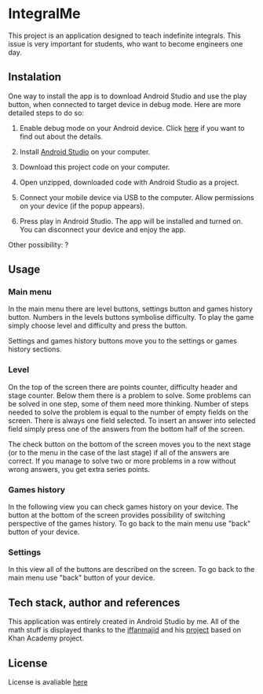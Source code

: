 # IntegralMe
This project is an application designed to teach indefinite integrals. This issue is very important for students, who want to become engineers one day. 

## Instalation
One way to install the app is to download Android Studio and use the play button, when connected to target device in debug mode. Here are more detailed steps to do so:

1. Enable debug mode on your Android device. Click [here](https://developer.android.com/studio/debug/dev-options "Android Studio documentation") if you want to find out about the details. 

2. Install [Android Studio](https://developer.android.com/studio) on your computer. 

3. Download this project code on your computer.

4. Open unzipped, downloaded code with Android Studio as a project.

5. Connect your mobile device via USB to the computer. Allow permissions on your device (if the popup appears). 

6. Press play in Android Studio. The app will be installed and turned on. You can disconnect your device and enjoy the app. 

Other possibility: ?

## Usage

### Main menu

In the main menu there are level buttons, settings button and games history button. Numbers in the levels buttons symbolise difficulty. To play the game simply choose level and difficulty and press the button. 

Settings and games history buttons move you to the settings or games history sections. 

### Level

On the top of the screen there are points counter, difficulty header and stage counter. Below them there is a problem to solve. Some problems can be solved in one step, some of them need more thinking. Number of steps needed to solve the problem is equal to the number of empty fields on the screen. There is always one field selected. To insert an answer into selected field simply press one of the answers from the bottom half of the screen.

The check button on the bottom of the screen moves you to the next stage (or to the menu in the case of the last stage) if all of the answers are correct. If you manage to solve two or more problems in a row without wrong answers, you get extra series points. 

### Games history

In the following view you can check games history on your device. The button at the bottom of the screen provides possibility of switching perspective of the games history. To go back to the main menu use "back" button of your device. 

### Settings

In this view all of the buttons are described on the screen. To go back to the main menu use "back" button of your device. 

## Tech stack, author and references

This application was entirely created in Android Studio by me. All of the math stuff is displayed thanks to the [iffanmajid](https://github.com/iffanmajid) and his [project](https://github.com/iffanmajid/Katex) based on Khan Academy project. 

## License

License is avaliable [here](LICENSE)
